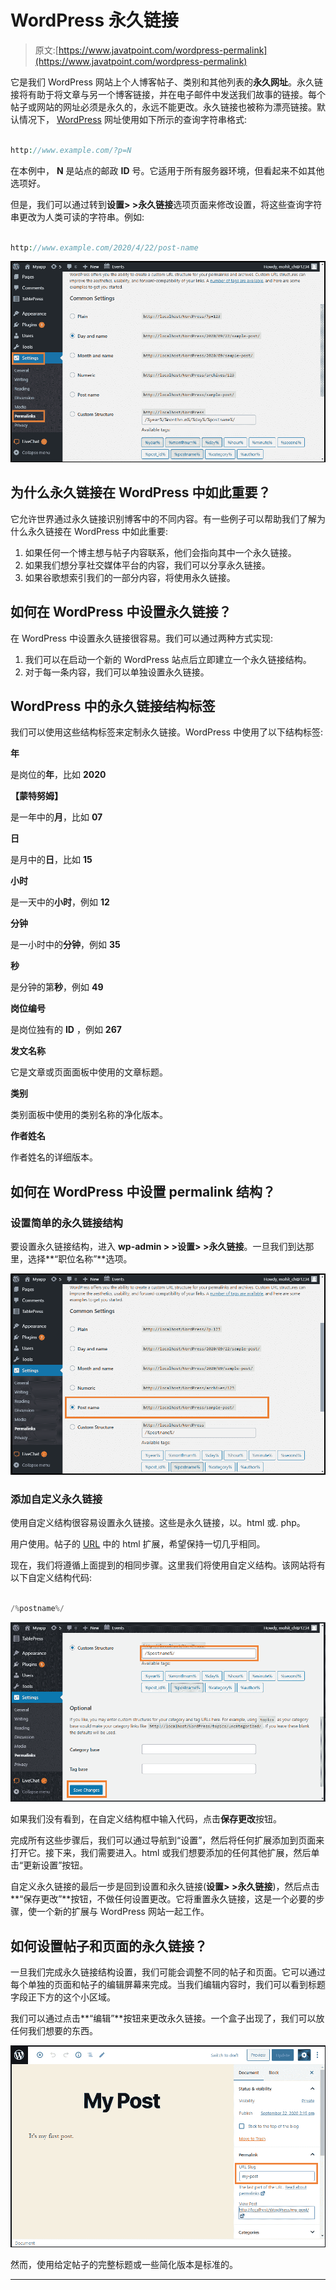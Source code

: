# WordPress 永久链接

> 原文:[https://www.javatpoint.com/wordpress-permalink](https://www.javatpoint.com/wordpress-permalink)

它是我们 WordPress 网站上个人博客帖子、类别和其他列表的**永久网址**。永久链接将有助于将文章与另一个博客链接，并在电子邮件中发送我们故事的链接。每个帖子或网站的网址必须是永久的，永远不能更改。永久链接也被称为漂亮链接。默认情况下， [WordPress](https://www.javatpoint.com/wordpress-tutorial) 网址使用如下所示的查询字符串格式:

```php

http://www.example.com/?p=N

```

在本例中， **N** 是站点的邮政 **ID** 号。它适用于所有服务器环境，但看起来不如其他选项好。

但是，我们可以通过转到**设置> >永久链接**选项页面来修改设置，将这些查询字符串更改为人类可读的字符串。例如:

```php

http://www.example.com/2020/4/22/post-name

```

![WordPress Permalink](img/7aa302c764d8e8ac6a0323198ed118ed.png)

## 为什么永久链接在 WordPress 中如此重要？

它允许世界通过永久链接识别博客中的不同内容。有一些例子可以帮助我们了解为什么永久链接在 WordPress 中如此重要:

1.  如果任何一个博主想与帖子内容联系，他们会指向其中一个永久链接。
2.  如果我们想分享社交媒体平台的内容，我们可以分享永久链接。
3.  如果谷歌想索引我们的一部分内容，将使用永久链接。

## 如何在 WordPress 中设置永久链接？

在 WordPress 中设置永久链接很容易。我们可以通过两种方式实现:

1.  我们可以在启动一个新的 WordPress 站点后立即建立一个永久链接结构。
2.  对于每一条内容，我们可以单独设置永久链接。

## WordPress 中的永久链接结构标签

我们可以使用这些结构标签来定制永久链接。WordPress 中使用了以下结构标签:

**年**

是岗位的**年**，比如 **2020**

**【蒙特努姆】**

是一年中的**月**，比如 **07**

**日**

是月中的**日**，比如 **15**

**小时**

是一天中的**小时**，例如 **12**

**分钟**

是一小时中的**分钟**，例如 **35**

**秒**

是分钟的第**秒**，例如 **49**

**岗位编号**

是岗位独有的 **ID** ，例如 **267**

**发文名称**

它是文章或页面面板中使用的文章标题。

**类别**

类别面板中使用的类别名称的净化版本。

**作者姓名**

作者姓名的详细版本。

## 如何在 WordPress 中设置 permalink 结构？

### 设置简单的永久链接结构

要设置永久链接结构，进入 **wp-admin > >设置> >永久链接**。一旦我们到达那里，选择**“职位名称”**选项。

![WordPress Permalink](img/6af269666fd5cc5f72942e68ed422816.png)

### 添加自定义永久链接

使用自定义结构很容易设置永久链接。这些是永久链接，以。html 或. php。

用户使用。帖子的 [URL](https://www.javatpoint.com/url-full-form) 中的 html 扩展，希望保持一切几乎相同。

现在，我们将遵循上面提到的相同步骤。这里我们将使用自定义结构。该网站将有以下自定义结构代码:

```php

/%postname%/

```

![WordPress Permalink](img/f2225d1d765c4e13151f8fa0a41ba865.png)

如果我们没有看到，在自定义结构框中输入代码，点击**保存更改**按钮。

完成所有这些步骤后，我们可以通过导航到“设置”，然后将任何扩展添加到页面来打开它。接下来，我们需要进入。html 或我们想要添加的任何其他扩展，然后单击“更新设置”按钮。

自定义永久链接的最后一步是回到设置和永久链接(**设置> >永久链接**)，然后点击**“保存更改”**按钮，不做任何设置更改。它将重置永久链接，这是一个必要的步骤，使一个新的扩展与 WordPress 网站一起工作。

## 如何设置帖子和页面的永久链接？

一旦我们完成永久链接结构设置，我们可能会调整不同的帖子和页面。它可以通过每个单独的页面和帖子的编辑屏幕来完成。当我们编辑内容时，我们可以看到标题字段正下方的这个小区域。

我们可以通过点击**“编辑”**按钮来更改永久链接。一个盒子出现了，我们可以放任何我们想要的东西。

![WordPress Permalink](img/8165631e475b264ce0602f43dd842a21.png)

然而，使用给定帖子的完整标题或一些简化版本是标准的。

* * *